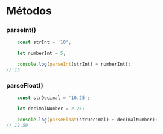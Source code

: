 # Métodos

### parseInt()
```javascript
    const strInt = '10';

    let numberInt = 5;

    console.log(parseInt(strInt) + numberInt);
// 15
```

### parseFloat()
```javascript
    const strDecimal = '10.25';

    let decimalNumber = 2.25;

    console.log(parseFloat(strDecimal) + decimalNumber);
// 12.50
```